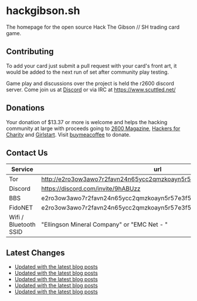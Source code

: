 # hackgibson.sh
The homepage for the open source Hack The Gibson // SH trading card game.


## Contributing

To add your card just submit a pull request with your card's front art, it would be added to the next run of set after community play testing.

Game play and discussions over the project is held the r2600 discord server. Come join us at [Discord](https://discord.com/invite/9hABUzz) or via IRC at https://www.scuttled.net/


## Donations

Your donation of $13.37 or more is welcome and helps the hacking community at large with proceeds going to [2600 Magazine](https://2600.com/), [Hackers for Charity](https://hackersforcharity.org) and [Girlstart](https://girlstart.org).  Visit [buymeacoffee](https://www.buymeacoffee.com/hackgibson.sh) to donate.


## Contact Us

Service | url
-|-
Tor | http://e2ro3ow3awo7r2favn24n65ycc2qmzkoayn5r57e3f56nvjwdcgg32ad.onion
Discord | https://discord.com/invite/9hABUzz
BBS | e2ro3ow3awo7r2favn24n65ycc2qmzkoayn5r57e3f56nvjwdcgg32ad.onion:23
FidoNET | e2ro3ow3awo7r2favn24n65ycc2qmzkoayn5r57e3f56nvjwdcgg32ad.onion:24554
Wifi / Bluetooth SSID | "Ellingson Mineral Company" or "EMC Net - <fidonet address>"

## Latest Changes
<!-- BLOG-POST-LIST:START -->
- [Updated with the latest blog posts](https://github.com/DFW2600/hackgibson.sh/commit/49c2cca2c8b2434dab0e3e449abf0032e940277a)
- [Updated with the latest blog posts](https://github.com/DFW2600/hackgibson.sh/commit/9138a9c03309bd4fc961024480e4b48eb31df0bc)
- [Updated with the latest blog posts](https://github.com/DFW2600/hackgibson.sh/commit/870c409a6687a09ad0e00dbad51e68d001da3507)
- [Updated with the latest blog posts](https://github.com/DFW2600/hackgibson.sh/commit/f23d4d29ed9dbf304f330b115cc1e10c031dd6f5)
- [Updated with the latest blog posts](https://github.com/DFW2600/hackgibson.sh/commit/422fbe5386e532c02bf47ac9d4e481958047c9ad)
<!-- BLOG-POST-LIST:END -->
